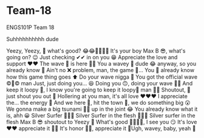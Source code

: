 # Team-18
ENGS101P Team 18

Suhhhhhhhhhh dude

Yeezy, Yeezy, 🐻 what's good? 😂😂👍🏻👍🏻 It's your boy Max B 😎, what's going on? 😉 Just checking ✔✔ in on you 😁 Appreciate the love and support ❤❤ The wave 🌊 is here 💪🏻 You a wavey 🌊 dude 😂 anyway, so you already know 💯 Ain't no ❌ problem, man, the game 🎤... You 🐻 already know how this game thing goes ⬆ Do your wave nigga 🌊 You got the official wave ©🌊© man Just, just doing you... 😆 Doing you 🙃, doing your wave 🌊🌊 And keep it loopy 🔄, I know you're going to keep it loopy🔁 man ✌🏻 Shoutout, 📣 just shout you out 📢 Hollering at you man, it's all love ❤❤❤ I appreciate the... the energy 🌟 And we here 👯, hit the town 🏪, we do something big 😮 We gonna make a big tsunami 🌊🌊 up in the joint 😂 You already know what it is, ahh 😀 Silver Surfer 🏄🏾🌊 Silver Surfer in the flesh 🏄🏾🌊 Silver surfer in the flesh Max B 😎 shoutout to Yeezy 🐻 What's good 👍🏻👍🏻, I see you 😏 It's love ❤❤ appreciate it 👍🏻 It's honor ✊🏻, appreciate it 🌊Ugh, wavey, baby, yeah 🌊